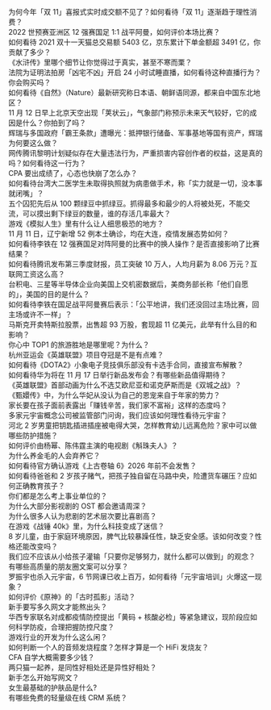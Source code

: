 为何今年「双 11」喜报式实时成交额不见了？如何看待「双 11」逐渐趋于理性消费？  
2022 世预赛亚洲区 12 强赛国足 1:1 战平阿曼，如何评价本场比赛？  
如何看待 2021 双十一天猫总交易额 5403 亿，京东累计下单金额超 3491 亿，你贡献了多少？  
《水浒传》里哪个细节让你觉得过于真实，甚至不寒而栗？  
法院为证明法拍房「凶宅不凶」开启 24 小时试睡直播，如何看待这种直播行为？你会购买吗？  
如何看待《自然》（Nature）最新研究称日本语、朝鲜语同源，都来自中国东北地区？  
11 月 12 日早上北京天空出现「荚状云」，气象部门称预示未来天气较好，它的成因是什么？你拍到了吗？  
辉瑞与多国政府「霸王条款」遭曝光：抵押银行储备、军事基地等国有资产，辉瑞为何要这么做？  
网传腾讯黎明计划疑似存在大量违法行为，严重损害内容创作者的权益，这是真的吗？如何看待这一行为？  
CPA 要出成绩了，心态也快崩了怎么办？  
如何看待台湾大二医学生未取得执照就为病患做手术，称「实力就是一切，没本事就闭嘴」？  
五个囚犯先后从 100 颗绿豆中抓绿豆。抓得最多和最少的人将被处死，不能交流，可以摸出剩下绿豆的数量，谁的存活几率最大？  
游戏《模拟人生》里有什么让人细思极恐的地方？  
11 月 11 日，辽宁新增 52 例本土确诊，均在大连，疫情发展态势如何？  
如何看待李铁在 12 强赛国足对阵阿曼的比赛中的换人操作？是否直接影响了比赛结果？  
如何看待腾讯发布第三季度财报，员工突破 10 万人，人均月薪为 8.06 万元？互联网工资这么高？  
台积电、三星等半导体企业向美国上交机密数据后，美商务部长称「他们自愿的」，美国的目的是什么？  
如何看待李铁在国足战平阿曼赛后表示：「公平地讲，我们还没回过主场比赛，回主场或许不一样」？  
马斯克开卖特斯拉股票，出售超 93 万股，套现超 11 亿美元，此举有什么目的和影响？  
你心中 TOP1 的旅游胜地是哪里呢？为什么？  
杭州亚运会《英雄联盟》项目夺冠是不是有点难？  
如何看待《DOTA2》小象电子竞技俱乐部没有卡选手合同，直接宣布解散？  
如何看待华为将在 11 月 17 日举行新品发布会？有哪些新品值得期待？  
《英雄联盟》首部动画为什么不选艾欧尼亚和诺克萨斯而是《双城之战》？  
《甄嬛传》中，为什么华妃从没认为自己的恩宠来自于年家的势力？  
家长要在孩子面前表露出「赚钱辛苦，我们家不富裕」这样的态度吗？  
多家元宇宙概念公司被监管部门问询，我们应该如何理性看待元宇宙？  
河北 2 岁男童把钥匙插进插座被电得大哭，怎样教育幼儿远离危险？家中可以做哪些防护措施？  
如何评价由杨幂、陈伟霆主演的电视剧《斛珠夫人》？  
为什么养金毛的人会弃养它？  
如何看待官方确认游戏《上古卷轴 6》2026 年前不会发售？  
如何看待爸爸和 2 岁孩子赌气，把孩子独自留在马路中央，险遭货车碾压？应如何正确教育孩子？  
你们都是怎么考上事业单位的？  
为什么大部分影视剧的 OST 都会邀请周深？  
为什么很多人认为悲剧的艺术层次要比喜剧高？  
在游戏《战锤 40k》里，为什么科技变成了迷信？  
8 岁儿童，由于家庭环境原因，脾气比较暴躁任性，缺乏安全感。该如何改变？性格还能改变吗？  
我们应不应该从小给孩子灌输「只要你足够努力，就什么都可以做到」的观念？  
有哪些高质量的朋友圈文案可以分享？  
罗振宇也杀入元宇宙，6 节网课已收上百万，如何看待「元宇宙培训」火爆这一现象？  
如何评价《原神》的「古时孤影」活动？  
新手要写多久网文才能熬出头？  
华西专家联名对成都疫情防控提出「黄码 + 核酸必检」等紧急建议，现阶段应如何科学防疫，合理把握防控尺度？  
游戏行业的开发为什么这么闲？  
如何判断一个人的音频发烧程度？怎样才算是一个 HiFi 发烧友？  
CFA 自学大概需要多少钱？  
两只猫一起养，是同性好相处还是异性好相处？  
新手怎么开始写网文？  
女生最基础的护肤品是什么?  
有哪些免费的轻量级在线 CRM 系统？  
